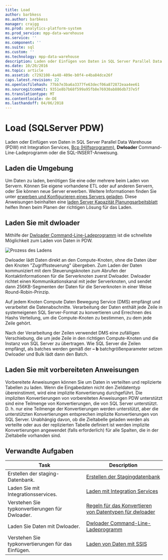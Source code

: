 ```yaml
---
title: Load
author: barbkess
ms.author: barbkess
manager: craigg
ms.prod: analytics-platform-system
ms.prod_service: mpp-data-warehouse
ms.service: ''
ms.component: ''
ms.suite: sql
ms.custom: ''
ms.technology: mpp-data-warehouse
description: Laden oder Einfügen von Daten in SQL Server Parallel Data Warehouse (PDW) mit Integration Services, Bcp (Hilfsprogramm), Dwloader oder die SQL-INSERT-Anweisung.
ms.date: 10/20/2016
ms.topic: article
ms.assetid: c7292108-4a48-409e-b0f4-e4ba84dce26f
caps.latest.revision: 22
ms.openlocfilehash: 77bb7e3ba6a3377fe63decf06a872872eaa4ee61
ms.sourcegitcommit: 9351e8b7b68f599a95fb8e76930ab886db737e5f
ms.translationtype: MT
ms.contentlocale: de-DE
ms.lasthandoff: 04/06/2018
---
```

# <a name="load-sql-server-pdw"></a>Load (SQLServer PDW)
Laden oder Einfügen von Daten in SQL Server Parallel Data Warehouse (PDW) mit Integration Services, [Bcp (Hilfsprogramm)](../tools/bcp-utility.md), **Dwloader** Command-Line-Ladeprogramm oder die SQL-INSERT-Anweisung.  

## <a name="loading-environment"></a>Laden die Umgebung  
Um Daten zu laden, benötigen Sie eine oder mehrere beim Laden von Servern. Können Sie eigene vorhandene ETL oder auf anderen Servern, oder Sie können neue Server erwerben. Weitere Informationen finden Sie unter [erwerben und Konfigurieren eines Servers geladen](acquire-and-configure-loading-server.md). Diese Anweisungen beinhalten eine [laden Server Kapazität Planungsarbeitsblatt](loading-server-capacity-planning-worksheet.md) helfen Ihnen beim Planen der richtigen Lösung für das Laden.  
  
## <a name="load-with-dwloader"></a>Laden Sie mit dwloader  
Mithilfe der [Dwloader Command-Line-Ladeprogramm](dwloader.md) ist die schnellste Möglichkeit zum Laden von Daten in PDW.  
  
![Prozess des Ladens](media/loading-process.png "Prozess des Ladens")  
  
Dwloader lädt Daten direkt an den Compute-Knoten, ohne die Daten über den Knoten "Zugriffssteuerung" übergeben. Zum Laden der Daten kommuniziert mit dem Steuerungsknoten zum Abrufen der Kontaktinformationen für die Serverknoten zuerst Dwloader. Dwloader richtet einen Kommunikationskanal mit jeder Serverknoten, und sendet dann 256KB-Segmenten der Daten für die Serverknoten in einer Weise Round-Robin-Prinzip.  
  
Auf jedem Knoten Compute Daten Bewegung Service (DMS) empfängt und verarbeitet die Datenabschnitte. Verarbeitung der Daten enthält jede Zeile in systemeigenen SQL Server-Format zu konvertieren und Errechnen des Hashs Verteilung, um die Compute-Knoten zu bestimmen, zu dem jede Zeile gehört.  
  
Nach der Verarbeitung der Zeilen verwendet DMS eine zufälligen Verschiebung, die um jede Zeile in den richtigen Compute-Knoten und die Instanz von SQL Server zu übertragen. Wie SQL Server die Zeilen empfängt, als batches werden gemäß der **– b** batchgrößenparameter setzen Dwloader und Bulk lädt dann den Batch.  

## <a name="load-with-prepared-statements"></a>Laden Sie mit vorbereiteten Anweisungen

Vorbereitete Anweisungen können Sie um Daten in verteilten und replizierte Tabellen zu laden. Wenn die Eingabedaten nicht den Zieldatentyp übereinstimmt, wird eine implizite Konvertierung durchgeführt. Die impliziten Konvertierungen von vorbereiteten Anweisungen PDW unterstützt sind eine Teilmenge von Konvertierungen, die von SQL Server unterstützt. D. h. nur eine Teilmenge der Konvertierungen werden unterstützt, aber die unterstützten Konvertierungen entsprechen implizite Konvertierungen von SQL Server. Unabhängig davon, ob die Zieltabelle geladen werden als verteilte oder aus der replizierten Tabelle definiert ist werden implizite Konvertierungen angewendet (falls erforderlich) für alle Spalten, die in der Zieltabelle vorhanden sind. 

<!-- MISSING LINK
For more information, see [Prepared statements](prepared-statements.md).
-->
  
## <a name="related-tasks"></a>Verwandte Aufgaben  
  
|Task|Description|  
|--------|---------------|  
|Erstellen der staging-Datenbank.|[Erstellen der Stagingdatenbank](staging-database.md)|  
|Laden Sie mit Integrationsservices.|[Laden mit Integration Services](load-with-ssis.md)|  
|Verstehen Sie typkonvertierungen für Dwloader.|[Regeln für das Konvertieren von Datentypen für dwloader](dwloader-data-type-conversion-rules.md)|  
|Laden Sie Daten mit Dwloader.|[Dwloader Command-Line-Ladeprogramm](dwloader.md)|  
|Verstehen Sie typkonvertierungen für das Einfügen.|[Laden von Daten mit SSIS](load-with-insert.md)|  
 
<!-- MISSING LINKS
## See Also  
[Grant permissions to load data](grant-permissions-to-load-data.md)  
[Common metadata query examles](metadata-query-examples.md)  
  
-->
